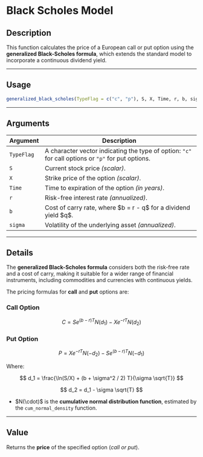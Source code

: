 # Black Scholes Model

## Description

This function calculates the price of a European call or put option using the **generalized Black-Scholes formula**, which extends the standard model to incorporate a continuous dividend yield.

---

## Usage

```r
generalized_black_scholes(TypeFlag = c("c", "p"), S, X, Time, r, b, sigma)
````

---

## Arguments

| Argument   | Description                                                                                        |
| ---------- | -------------------------------------------------------------------------------------------------- |
| `TypeFlag` | A character vector indicating the type of option: `"c"` for call options or `"p"` for put options. |
| `S`        | Current stock price *(scalar)*.                                                                    |
| `X`        | Strike price of the option *(scalar)*.                                                             |
| `Time`     | Time to expiration of the option *(in years)*.                                                     |
| `r`        | Risk-free interest rate *(annualized)*.                                                            |
| `b`        | Cost of carry rate, where \$b = r - q\$ for a dividend yield \$q\$.                                |
| `sigma`    | Volatility of the underlying asset *(annualized)*.                                                 |

---

## Details

The **generalized Black-Scholes formula** considers both the risk-free rate and a cost of carry, making it suitable for a wider range of financial instruments, including commodities and currencies with continuous yields.

The pricing formulas for **call** and **put** options are:

### Call Option

$$
C = S e^{(b - r)T} N(d_1) - X e^{-rT} N(d_2)
$$

### Put Option

$$
P = X e^{-rT} N(-d_2) - S e^{(b - r)T} N(-d_1)
$$

Where:

$$
d_1 = \frac{\ln(S/X) + (b + \sigma^2 / 2) T}{\sigma \sqrt{T}}
$$

$$
d_2 = d_1 - \sigma \sqrt{T}
$$

* \$N(\cdot)\$ is the **cumulative normal distribution function**, estimated by the `cum_normal_density` function.

---

## Value

Returns the **price** of the specified option (*call or put*).
